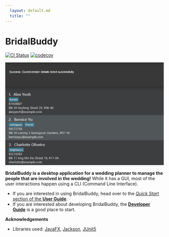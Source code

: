```yaml
---
  layout: default.md
  title: ""
---
```


# BridalBuddy 

[![CI Status](https://github.com/se-edu/addressbook-level3/workflows/Java%20CI/badge.svg)](https://github.com/se-edu/addressbook-level3/actions)
[![codecov](https://codecov.io/gh/se-edu/addressbook-level3/branch/master/graph/badge.svg)](https://codecov.io/gh/se-edu/addressbook-level3)

![Ui](images/Ui.png)

**BridalBuddy is a desktop application for a wedding planner to manage the people that are involved in the wedding!** While it has a GUI, most of the user interactions happen using a CLI (Command Line Interface).

* If you are interested in using BridalBuddy, head over to the [_Quick Start_ section of the **User Guide**](UserGuide.html#quick-start).
* If you are interested about developing BridalBuddy, the [**Developer Guide**](DeveloperGuide.html) is a good place to start.


**Acknowledgements**

* Libraries used: [JavaFX](https://openjfx.io/), [Jackson](https://github.com/FasterXML/jackson), [JUnit5](https://github.com/junit-team/junit5)
